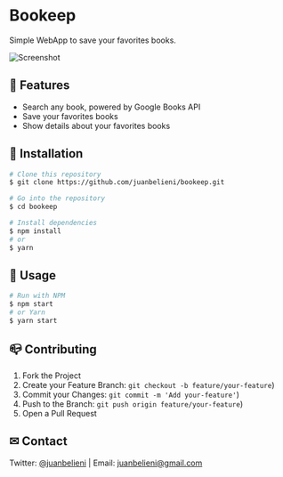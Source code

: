 # Bookeep

Simple WebApp to save your favorites books.

![Screenshot](https://user-images.githubusercontent.com/29464328/84085422-f4d80e00-a9bb-11ea-95dc-05c9df3c9c65.png)

## 🎯 Features

- Search any book, powered by Google Books API
- Save your favorites books
- Show details about your favorites books

## 🔧 Installation

```bash
# Clone this repository
$ git clone https://github.com/juanbelieni/bookeep.git

# Go into the repository
$ cd bookeep

# Install dependencies
$ npm install
# or
$ yarn
```


## 🔭 Usage

```bash
# Run with NPM
$ npm start
# or Yarn
$ yarn start
```


## 📪 Contributing

1. Fork the Project
2. Create your Feature Branch: `git checkout -b feature/your-feature`)
3. Commit your Changes: `git commit -m 'Add your-feature'`)
4. Push to the Branch: `git push origin feature/your-feature`)
5. Open a Pull Request

## ✉ Contact
Twitter: [@juanbelieni](https://twitter.com/juanbelieni) | Email: [juanbelieni@gmail.com](mailto:juanbelieni@gmail.com)

